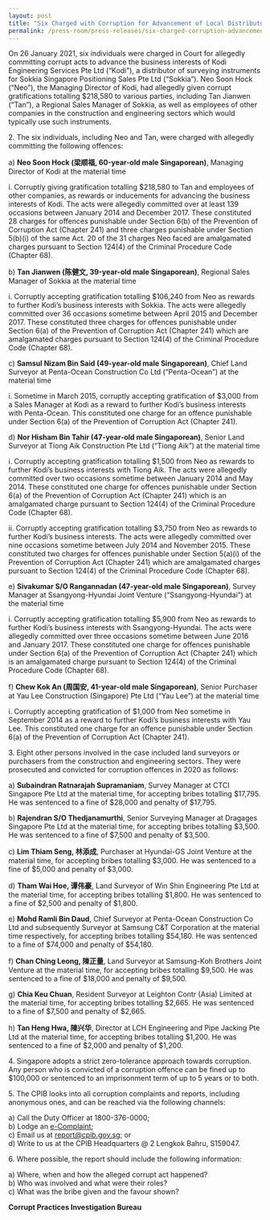 ```yaml
---
layout: post
title: "Six Charged with Corruption for Advancement of Local Distributor's Business Interests"
permalink: /press-room/press-releases/six-charged-corruption-advancement-local-distributor's-business-interests/
---
```


On 26 January 2021, six individuals were charged in Court for allegedly committing corrupt acts to advance the business interests of Kodi Engineering Services Pte Ltd (“Kodi”), a distributor of surveying instruments for Sokkia Singapore Positioning Sales Pte Ltd (“Sokkia”). Neo Soon Hock (“Neo”), the Managing Director of Kodi, had allegedly given corrupt gratifications totalling $218,580 to various parties, including Tan Jianwen (“Tan”), a Regional Sales Manager of Sokkia, as well as employees of other companies in the construction and engineering sectors which would typically use such instruments.

2\. The six individuals, including Neo and Tan, were charged with allegedly committing the following offences:

a) **Neo Soon Hock (梁顺福, 60-year-old male Singaporean)**, Managing Director of Kodi at the material time

i. Corruptly giving gratification totalling $218,580 to Tan and employees of other companies, as rewards or inducements for advancing the business interests of Kodi. The acts were allegedly committed over at least 139 occasions between January 2014 and December 2017. These constituted 28 charges for offences punishable under Section 6(b) of the Prevention of Corruption Act (Chapter 241) and three charges punishable under Section 5(b)(i) of the same Act. 20 of the 31 charges Neo faced are amalgamated charges pursuant to Section 124(4) of the Criminal Procedure Code (Chapter 68).

b) **Tan Jianwen (陈健文, 39-year-old male Singaporean)**, Regional Sales Manager of Sokkia at the material time

i. Corruptly accepting gratification totalling $106,240 from Neo as rewards to further Kodi’s business interests with Sokkia. The acts were allegedly committed over 36 occasions sometime between April 2015 and December 2017. These constituted three charges for offences punishable under Section 6(a) of the Prevention of Corruption Act (Chapter 241) which are amalgamated charges pursuant to Section 124(4) of the Criminal Procedure Code (Chapter 68).

c) **Samsul Nizam Bin Said (49-year-old male Singaporean)**, Chief Land Surveyor at Penta-Ocean Construction Co Ltd (“Penta-Ocean”) at the material time

i. Sometime in March 2015, corruptly accepting gratification of $3,000 from a Sales Manager at Kodi as a reward to further Kodi’s business interests with Penta-Ocean. This constituted one charge for an offence punishable under Section 6(a) of the Prevention of Corruption Act (Chapter 241).

d) **Nor Hisham Bin Tahir (47-year-old male Singaporean)**, Senior Land Surveyor at Tiong Aik Construction Pte Ltd (“Tiong Aik”) at the material time

i. Corruptly accepting gratification totalling $1,500 from Neo as rewards to further Kodi’s business interests with Tiong Aik. The acts were allegedly committed over two occasions sometime between January 2014 and May 2014. These constituted one charge for offences punishable under Section 6(a) of the Prevention of Corruption Act (Chapter 241) which is an amalgamated charge pursuant to Section 124(4) of the Criminal Procedure Code (Chapter 68).

ii. Corruptly accepting gratification totalling $3,750 from Neo as rewards to further Kodi’s business interests. The acts were allegedly committed over nine occasions sometime between July 2014 and November 2015. These constituted two charges for offences punishable under Section 5(a)(i) of the Prevention of Corruption Act (Chapter 241) which are amalgamated charges pursuant to Section 124(4) of the Criminal Procedure Code (Chapter 68).

e) **Sivakumar S/O Rangannadan (47-year-old male Singaporean)**, Survey Manager at Ssangyong-Hyundai Joint Venture (“Ssangyong-Hyundai”) at the material time

i. Corruptly accepting gratification totalling $5,900 from Neo as rewards to further Kodi’s business interests with Ssangyong-Hyundai. The acts were allegedly committed over three occasions sometime between June 2016 and January 2017. These constituted one charge for offences punishable under Section 6(a) of the Prevention of Corruption Act (Chapter 241) which is an amalgamated charge pursuant to Section 124(4) of the Criminal Procedure Code (Chapter 68).

f) **Chew Kok An (周国安, 41-year-old male Singaporean)**, Senior Purchaser at Yau Lee Construction (Singapore) Pte Ltd (“Yau Lee”) at the material time

i. Corruptly accepting gratification of $1,000 from Neo sometime in September 2014 as a reward to further Kodi’s business interests with Yau Lee. This constituted one charge for an offence punishable under Section 6(a) of the Prevention of Corruption Act (Chapter 241).

3\. Eight other persons involved in the case included land surveyors or purchasers from the construction and engineering sectors. They were prosecuted and convicted for corruption offences in 2020 as follows:

a) **Subaindran Ratnarajah Supramaniam**, Survey Manager at CTCI Singapore Pte Ltd at the material time, for accepting bribes totalling $17,795. He was sentenced to a fine of $28,000 and penalty of $17,795.

b) **Rajendran S/O Thedjanamurthi**, Senior Surveying Manager at Dragages Singapore Pte Ltd at the material time, for accepting bribes totalling $3,500. He was sentenced to a fine of $7,500 and penalty of $3,500.

c) **Lim Thiam Seng, 林添成**, Purchaser at Hyundai-GS Joint Venture at the material time, for accepting bribes totalling $3,000. He was sentenced to a fine of $5,000 and penalty of $3,000.

d) **Tham Wai Hoe, 谭伟豪**, Land Surveyor of Win Shin Engineering Pte Ltd at the material time, for accepting bribes totalling $1,800. He was sentenced to a fine of $2,500 and penalty of $1,800.

e) **Mohd Ramli Bin Daud**, Chief Surveyor at Penta-Ocean Construction Co Ltd and subsequently Surveyor at Samsung C&T Corporation at the material time respectively, for accepting bribes totalling $54,180. He was sentenced to a fine of $74,000 and penalty of $54,180.

f) **Chan Ching Leong, 陳正量**, Land Surveyor at Samsung-Koh Brothers Joint Venture at the material time, for accepting bribes totalling $9,500. He was sentenced to a fine of $18,000 and penalty of $9,500.

g) **Chia Keu Chuan**, Resident Surveyor at Leighton Contr (Asia) Limited at the material time, for accepting bribes totalling $2,665. He was sentenced to a fine of $7,500 and penalty of $2,665.

h) **Tan Heng Hwa, 陳兴华**, Director at LCH Engineering and Pipe Jacking Pte Ltd at the material time, for accepting bribes totalling $1,200. He was sentenced to a fine of $2,000 and penalty of $1,200.

4\. Singapore adopts a strict zero-tolerance approach towards corruption. Any person who is convicted of a corruption offence can be fined up to $100,000 or sentenced to an imprisonment term of up to 5 years or to both.

5\. The CPIB looks into all corruption complaints and reports, including anonymous ones, and can be reached via the following channels:

a) Call the Duty Officer at 1800-376-0000;<br />
b) Lodge an [e-Complaint](/e-services/e-complaint-for-corrupt-conduct);<br>
c) Email us at <a class="spamspan" href="mailto:report@cpib.gov.sg">report@cpib.gov.sg</a>; or<br />
d) Write to us at the CPIB Headquarters @ 2 Lengkok Bahru, S159047.

6\. Where possible, the report should include the following information:

a) Where, when and how the alleged corrupt act happened?<br />
b) Who was involved and what were their roles?<br />
c) What was the bribe given and the favour shown?

**Corrupt Practices Investigation Bureau**
